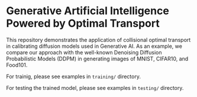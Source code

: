 # Generative Artificial Intelligence Powered by Optimal Transport

This repository demonstrates the application of collisional optimal transport in calibrating diffusion models used in Generative AI. As an example, we compare our approach with the well-known Denoising Diffusion Probabilistic Models (DDPM) in generating images of MNIST, CIFAR10, and Food101.

For trainig, please see examples in `training/` directory.

For testing the trained model, please see examples in `testing/` directory.

